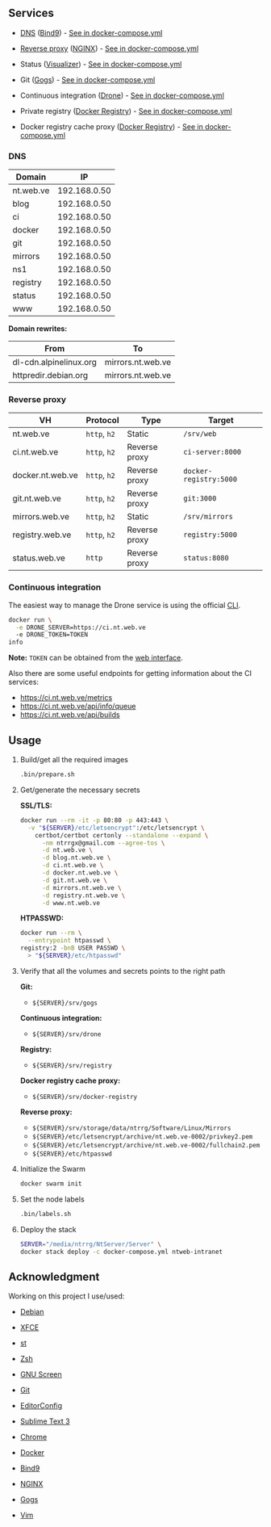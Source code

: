 ## Services

* [DNS](#dns) ([Bind9][]) - [See in docker-compose.yml](docker-compose.yml#L5)

* [Reverse proxy](#reverse-proxy) ([NGINX][]) - [See in docker-compose.yml](docker-compose.yml#L124)

* Status ([Visualizer][]) - [See in docker-compose.yml](docker-compose.yml#L21)

* Git ([Gogs][]) - [See in docker-compose.yml](docker-compose.yml#L35)

* Continuous integration ([Drone][]) - [See in docker-compose.yml](docker-compose.yml#L81)

* Private registry ([Docker Registry][]) - [See in docker-compose.yml](docker-compose.yml#L51)

* Docker registry cache proxy ([Docker Registry][]) - [See in docker-compose.yml](docker-compose.yml#L65)

### DNS

Domain | IP
-------|---
nt.web.ve | 192.168.0.50
blog | 192.168.0.50
ci | 192.168.0.50
docker | 192.168.0.50
git | 192.168.0.50
mirrors | 192.168.0.50
ns1 | 192.168.0.50
registry | 192.168.0.50
status | 192.168.0.50
www | 192.168.0.50

**Domain rewrites:**

From | To
-----|---
dl-cdn.alpinelinux.org | mirrors.nt.web.ve
httpredir.debian.org | mirrors.nt.web.ve

### Reverse proxy

VH | Protocol | Type | Target
---|----------|------|-------
nt.web.ve | `http`, `h2` | Static | `/srv/web`
ci.nt.web.ve | `http`, `h2` | Reverse proxy | `ci-server:8000`
docker.nt.web.ve | `http`, `h2` | Reverse proxy | `docker-registry:5000`
git.nt.web.ve | `http`, `h2` | Reverse proxy | `git:3000`
mirrors.web.ve | `http`, `h2` | Static | `/srv/mirrors`
registry.web.ve | `http`, `h2` | Reverse proxy | `registry:5000`
status.web.ve | `http` | Reverse proxy | `status:8080`

### Continuous integration

The easiest way to manage the Drone service is using the official
[CLI](http://docs.drone.io/cli-installation/).

```sh
docker run \
  -e DRONE_SERVER=https://ci.nt.web.ve
  -e DRONE_TOKEN=TOKEN
info
```

**Note:** `TOKEN` can be obtained from the
[web interface](https://ci.nt.web.ve/account/token).

Also there are some useful endpoints for getting information about the CI
services:

* https://ci.nt.web.ve/metrics
* https://ci.nt.web.ve/api/info/queue
* https://ci.nt.web.ve/api/builds

## Usage

1. Build/get all the required images

    ```sh
    .bin/prepare.sh
    ```

2. Get/generate the necessary secrets

    **SSL/TLS:**

    ```sh
    docker run --rm -it -p 80:80 -p 443:443 \
      -v "${SERVER}/etc/letsencrypt":/etc/letsencrypt \
        certbot/certbot certonly --standalone --expand \
          -nm ntrrgx@gmail.com --agree-tos \
          -d nt.web.ve \
          -d blog.nt.web.ve \
          -d ci.nt.web.ve \
          -d docker.nt.web.ve \
          -d git.nt.web.ve \
          -d mirrors.nt.web.ve \
          -d registry.nt.web.ve \
          -d www.nt.web.ve
    ```

    **HTPASSWD:**

    ```sh
    docker run --rm \
      --entrypoint htpasswd \
    registry:2 -bnB USER PASSWD \
      > "${SERVER}/etc/htpasswd"
    ```

3. Verify that all the volumes and secrets points to the right path

    **Git:**

    * `${SERVER}/srv/gogs`

    **Continuous integration:**

    * `${SERVER}/srv/drone`

    **Registry:**

    * `${SERVER}/srv/registry`

    **Docker registry cache proxy:**

    * `${SERVER}/srv/docker-registry`

    **Reverse proxy:**

    * `${SERVER}/srv/storage/data/ntrrg/Software/Linux/Mirrors`
    * `${SERVER}/etc/letsencrypt/archive/nt.web.ve-0002/privkey2.pem`
    * `${SERVER}/etc/letsencrypt/archive/nt.web.ve-0002/fullchain2.pem`
    * `${SERVER}/etc/htpasswd`

4. Initialize the Swarm

    ```sh
    docker swarm init
    ```

5. Set the node labels

    ```sh
    .bin/labels.sh
    ```

6. Deploy the stack

    ```sh
    SERVER="/media/ntrrg/NtServer/Server" \
    docker stack deploy -c docker-compose.yml ntweb-intranet
    ```

## Acknowledgment

Working on this project I use/used:

* [Debian](https://www.debian.org/)

* [XFCE](https://xfce.org/)

* [st](https://st.suckless.org/)

* [Zsh](http://www.zsh.org/)

* [GNU Screen](https://www.gnu.org/software/screen)

* [Git](https://git-scm.com/)

* [EditorConfig](http://editorconfig.org/)

* [Sublime Text 3](https://www.sublimetext.com/3)

* [Chrome](https://www.google.com/chrome/browser/desktop/index.html)

* [Docker](https://docker.com)

* [Bind9][]

* [NGINX][]

* [Gogs][]

* [Vim](https://www.vim.org/)

[Bind9]: https://www.isc.org/downloads/bind/
[Gogs]: https://gogs.io/
[NGINX]: https://www.nginx.com/
[Visualizer]: https://github.com/dockersamples/docker-swarm-visualizer
[Docker Registry]: https://hub.docker.com/_/registry/
[Drone]: https://drone.io/

